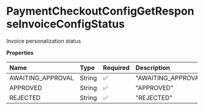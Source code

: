# PaymentCheckoutConfigGetResponseInvoiceConfigStatus

Invoice personalization status

**Properties**

| Name              | Type   | Required | Description         |
| :---------------- | :----- | :------- | :------------------ |
| AWAITING_APPROVAL | String | ✅       | "AWAITING_APPROVAL" |
| APPROVED          | String | ✅       | "APPROVED"          |
| REJECTED          | String | ✅       | "REJECTED"          |

<!-- This file was generated by liblab | https://liblab.com/ -->
